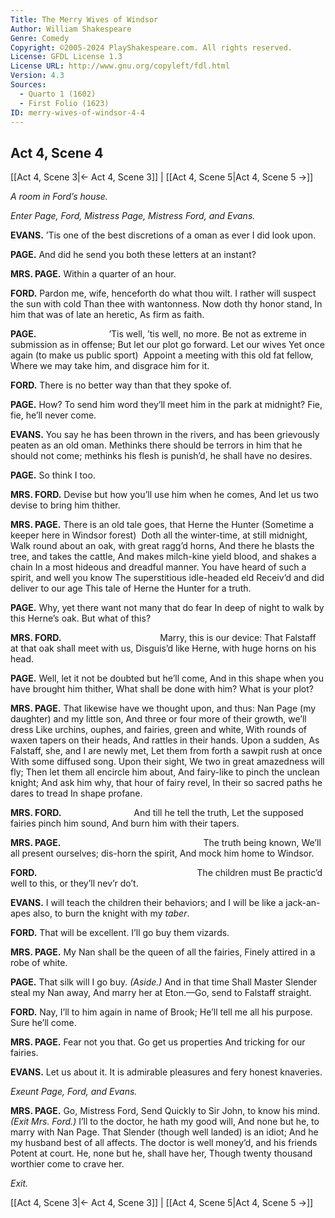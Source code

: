```yaml
---
Title: The Merry Wives of Windsor
Author: William Shakespeare
Genre: Comedy
Copyright: ©2005-2024 PlayShakespeare.com. All rights reserved.
License: GFDL License 1.3
License URL: http://www.gnu.org/copyleft/fdl.html
Version: 4.3
Sources:
  - Quarto 1 (1602)
  - First Folio (1623)
ID: merry-wives-of-windsor-4-4
---
```


## Act 4, Scene 4
[[Act 4, Scene 3|← Act 4, Scene 3]] | [[Act 4, Scene 5|Act 4, Scene 5 →]]

*A room in Ford’s house.*

*Enter Page, Ford, Mistress Page, Mistress Ford, and Evans.*

**EVANS.**
’Tis one of the best discretions of a oman as ever I did look upon.

**PAGE.**
And did he send you both these letters at an instant?

**MRS. PAGE.**
Within a quarter of an hour.

**FORD.**
Pardon me, wife, henceforth do what thou wilt.
I rather will suspect the sun with cold
Than thee with wantonness. Now doth thy honor stand,
In him that was of late an heretic,
As firm as faith.

**PAGE.**
        ’Tis well, ’tis well, no more.
Be not as extreme in submission as in offense;
But let our plot go forward. Let our wives
Yet once again (to make us public sport) 
Appoint a meeting with this old fat fellow,
Where we may take him, and disgrace him for it.

**FORD.**
There is no better way than that they spoke of.

**PAGE.**
How? To send him word they’ll meet him in the park at midnight? Fie, fie, he’ll never come.

**EVANS.**
You say he has been thrown in the rivers, and has been grievously peaten as an old oman. Methinks there should be terrors in him that he should not come; methinks his flesh is punish’d, he shall have no desires.

**PAGE.**
So think I too.

**MRS. FORD.**
Devise but how you’ll use him when he comes,
And let us two devise to bring him thither.

**MRS. PAGE.**
There is an old tale goes, that Herne the Hunter
(Sometime a keeper here in Windsor forest) 
Doth all the winter-time, at still midnight,
Walk round about an oak, with great ragg’d horns,
And there he blasts the tree, and takes the cattle,
And makes milch-kine yield blood, and shakes a chain
In a most hideous and dreadful manner.
You have heard of such a spirit, and well you know
The superstitious idle-headed eld
Receiv’d and did deliver to our age
This tale of Herne the Hunter for a truth.

**PAGE.**
Why, yet there want not many that do fear
In deep of night to walk by this Herne’s oak.
But what of this?

**MRS. FORD.**
           Marry, this is our device:
That Falstaff at that oak shall meet with us,
Disguis’d like Herne, with huge horns on his head.

**PAGE.**
Well, let it not be doubted but he’ll come,
And in this shape when you have brought him thither,
What shall be done with him? What is your plot?

**MRS. PAGE.**
That likewise have we thought upon, and thus:
Nan Page (my daughter) and my little son,
And three or four more of their growth, we’ll dress
Like urchins, ouphes, and fairies, green and white,
With rounds of waxen tapers on their heads,
And rattles in their hands. Upon a sudden,
As Falstaff, she, and I are newly met,
Let them from forth a sawpit rush at once
With some diffused song. Upon their sight,
We two in great amazedness will fly;
Then let them all encircle him about,
And fairy-like to pinch the unclean knight;
And ask him why, that hour of fairy revel,
In their so sacred paths he dares to tread
In shape profane.

**MRS. FORD.**
        And till he tell the truth,
Let the supposed fairies pinch him sound,
And burn him with their tapers.

**MRS. PAGE.**
                The truth being known,
We’ll all present ourselves; dis-horn the spirit,
And mock him home to Windsor.

**FORD.**
                  The children must
Be practic’d well to this, or they’ll nev’r do’t.

**EVANS.**
I will teach the children their behaviors; and I will be like a jack-an-apes also, to burn the knight with my *taber*.

**FORD.**
That will be excellent. I’ll go buy them vizards.

**MRS. PAGE.**
My Nan shall be the queen of all the fairies,
Finely attired in a robe of white.

**PAGE.**
That silk will I go buy.
*(Aside.)*
And in that time
Shall Master Slender steal my Nan away,
And marry her at Eton.—Go, send to Falstaff straight.

**FORD.**
Nay, I’ll to him again in name of Brook;
He’ll tell me all his purpose. Sure he’ll come.

**MRS. PAGE.**
Fear not you that. Go get us properties
And tricking for our fairies.

**EVANS.**
Let us about it. It is admirable pleasures and fery honest knaveries.

*Exeunt Page, Ford, and Evans.*

**MRS. PAGE.**
Go, Mistress Ford,
Send Quickly to Sir John, to know his mind.
*(Exit Mrs. Ford.)*
I’ll to the doctor, he hath my good will,
And none but he, to marry with Nan Page.
That Slender (though well landed) is an idiot;
And he my husband best of all affects.
The doctor is well money’d, and his friends
Potent at court. He, none but he, shall have her,
Though twenty thousand worthier come to crave her.

*Exit.*

[[Act 4, Scene 3|← Act 4, Scene 3]] | [[Act 4, Scene 5|Act 4, Scene 5 →]]